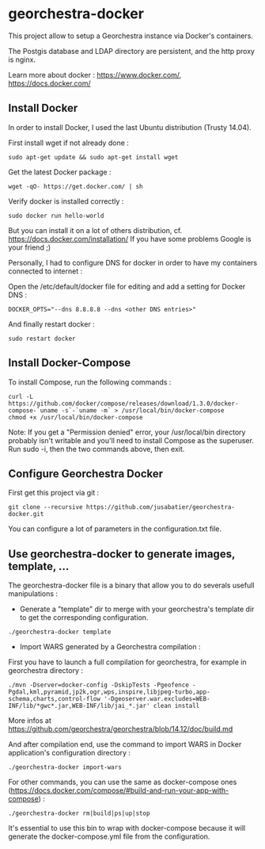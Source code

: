 # georchestra-docker

This project allow to setup a Georchestra instance via Docker's containers.

The Postgis database and LDAP directory are persistent, and the http proxy is nginx.

Learn more about docker : https://www.docker.com/, https://docs.docker.com/

## Install Docker

In order to install Docker, I used the last Ubuntu distribution (Trusty 14.04).

First install wget if not already done :
```
sudo apt-get update && sudo apt-get install wget
```

Get the latest Docker package : 
```
wget -qO- https://get.docker.com/ | sh
```

Verify docker is installed correctly : 
```
sudo docker run hello-world
```

But you can install it on a lot of others distribution, cf. https://docs.docker.com/installation/
If you have some problems Google is your friend ;)

Personally, I had to configure DNS for docker in order to have my containers connected to internet :

Open the /etc/default/docker file for editing and add a setting for Docker DNS :
```
DOCKER_OPTS="--dns 8.8.8.8 --dns <other DNS entries>"
```

And finally restart docker : 
```
sudo restart docker
```

## Install Docker-Compose

To install Compose, run the following commands :
```
curl -L https://github.com/docker/compose/releases/download/1.3.0/docker-compose-`uname -s`-`uname -m` > /usr/local/bin/docker-compose
chmod +x /usr/local/bin/docker-compose
```

Note: If you get a "Permission denied" error, your /usr/local/bin directory probably isn't writable and you'll need to install Compose as the superuser. Run sudo -i, then the two commands above, then exit.

## Configure Georchestra Docker

First get this project via git : 

```
git clone --recursive https://github.com/jusabatier/georchestra-docker.git
```

You can configure a lot of parameters in the configuration.txt file.

## Use georchestra-docker to generate images, template, ...

The georchestra-docker file is a binary that allow you to do severals usefull manipulations : 

- Generate a "template" dir to merge with your georchestra's template dir to get the corresponding configuration.

```
./georchestra-docker template
```

- Import WARS generated by a Georchestra compilation : 

First you have to launch a full compilation for georchestra, for example in georchestra directory :
```
./mvn -Dserver=docker-config -DskipTests -Pgeofence -Pgdal,kml,pyramid,jp2k,ogr,wps,inspire,libjpeg-turbo,app-schema,charts,control-flow '-Dgeoserver.war.excludes=WEB-INF/lib/*gwc*.jar,WEB-INF/lib/jai_*.jar' clean install
```

More infos at https://github.com/georchestra/georchestra/blob/14.12/doc/build.md

And after compilation end, use the command to import WARS in Docker application's configuration directory :
```
./georchestra-docker import-wars
```

For other commands, you can use the same as docker-compose ones (https://docs.docker.com/compose/#build-and-run-your-app-with-compose) :

```
./georchestra-docker rm|build|ps|up|stop
```

It's essential to use this bin to wrap with docker-compose because it will generate the docker-compose.yml file from the configuration.
